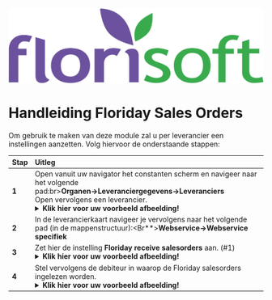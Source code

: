 <img src="../../fslogo.png">

# Handleiding Floriday Sales Orders

Om gebruik te maken van deze module zal u per leverancier een instellingen aanzetten.
Volg hiervoor de onderstaande stappen:

|Stap|Uitleg|
|:--|:--|
|**1**|Open vanuit uw navigator het constanten scherm en navigeer naar het volgende pad:br>**Organen→Leveranciergegevens→Leveranciers**<br>Open vervolgens een leverancier.<details><summary><b>Klik hier voor uw voorbeeld afbeelding!</b></summary><img src="Media/NL/1.png"></details>|
|**2**|In de leverancierkaart navigeer je vervolgens naar het volgende pad (in de mappenstructuur):<Br**>**Webservice→Webservice specifiek**|
|**3**|Zet hier de instelling **Floriday receive salesorders** aan. (#1)<details><summary><b>Klik hier voor uw voorbeeld afbeelding!</b></summary><img src="Media/NL/2.png"></details>|
|**4**|Stel vervolgens de debiteur in waarop de Floriday salesorders ingelezen worden.<details><summary><b>Klik hier voor uw voorbeeld afbeelding!</b></summary><img src="Media/NL/2.png"></details>|